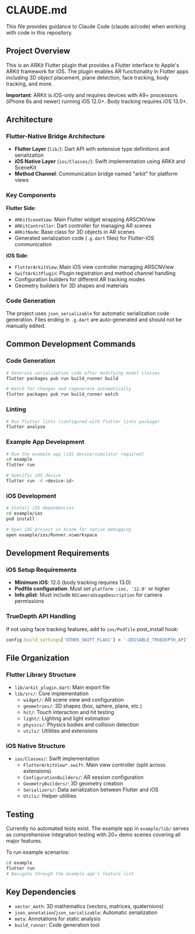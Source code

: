 # CLAUDE.md

This file provides guidance to Claude Code (claude.ai/code) when working with code in this repository.

## Project Overview

This is an ARKit Flutter plugin that provides a Flutter interface to Apple's ARKit framework for iOS. The plugin enables AR functionality in Flutter apps including 3D object placement, plane detection, face tracking, body tracking, and more.

**Important**: ARKit is iOS-only and requires devices with A9+ processors (iPhone 6s and newer) running iOS 12.0+. Body tracking requires iOS 13.0+.

## Architecture

### Flutter-Native Bridge Architecture
- **Flutter Layer** (`lib/`): Dart API with extensive type definitions and serialization
- **iOS Native Layer** (`ios/Classes/`): Swift implementation using ARKit and SceneKit
- **Method Channel**: Communication bridge named "arkit" for platform views

### Key Components

**Flutter Side**:
- `ARKitSceneView`: Main Flutter widget wrapping ARSCNView
- `ARKitController`: Dart controller for managing AR scenes
- `ARKitNode`: Base class for 3D objects in AR scenes
- Generated serialization code (`.g.dart` files) for Flutter-iOS communication

**iOS Side**:
- `FlutterArkitView`: Main iOS view controller managing ARSCNView
- `SwiftArkitPlugin`: Plugin registration and method channel handling
- Configuration builders for different AR tracking modes
- Geometry builders for 3D shapes and materials

### Code Generation
The project uses `json_serializable` for automatic serialization code generation. Files ending in `.g.dart` are auto-generated and should not be manually edited.

## Common Development Commands

### Code Generation
```bash
# Generate serialization code after modifying model classes
flutter packages pub run build_runner build

# Watch for changes and regenerate automatically
flutter packages pub run build_runner watch
```

### Linting
```bash
# Run Flutter lints (configured with flutter_lints package)
flutter analyze
```

### Example App Development
```bash
# Run the example app (iOS device/simulator required)
cd example
flutter run

# Specific iOS device
flutter run -d <device-id>
```

### iOS Development
```bash
# Install iOS dependencies
cd example/ios
pod install

# Open iOS project in Xcode for native debugging
open example/ios/Runner.xcworkspace
```

## Development Requirements

### iOS Setup Requirements
- **Minimum iOS**: 12.0 (body tracking requires 13.0)
- **Podfile configuration**: Must set `platform :ios, '12.0'` or higher
- **Info.plist**: Must include `NSCameraUsageDescription` for camera permissions

### TrueDepth API Handling
If not using face tracking features, add to `ios/Podfile` post_install hook:
```ruby
config.build_settings['OTHER_SWIFT_FLAGS'] = '-DDISABLE_TRUEDEPTH_API'
```

## File Organization

### Flutter Library Structure
- `lib/arkit_plugin.dart`: Main export file
- `lib/src/`: Core implementation
  - `widget/`: AR scene view and configuration
  - `geometries/`: 3D shapes (box, sphere, plane, etc.)
  - `hit/`: Touch interaction and hit testing
  - `light/`: Lighting and light estimation
  - `physics/`: Physics bodies and collision detection
  - `utils/`: Utilities and extensions

### iOS Native Structure
- `ios/Classes/`: Swift implementation
  - `FlutterArkitView*.swift`: Main view controller (split across extensions)
  - `ConfigurationBuilders/`: AR session configuration
  - `GeometryBuilders/`: 3D geometry creation
  - `Serializers/`: Data serialization between Flutter and iOS
  - `Utils/`: Helper utilities

## Testing

Currently no automated tests exist. The example app in `example/lib/` serves as comprehensive integration testing with 20+ demo scenes covering all major features.

To run example scenarios:
```bash
cd example
flutter run
# Navigate through the example app's feature list
```

## Key Dependencies

- `vector_math`: 3D mathematics (vectors, matrices, quaternions)
- `json_annotation`/`json_serializable`: Automatic serialization
- `meta`: Annotations for static analysis
- `build_runner`: Code generation tool
